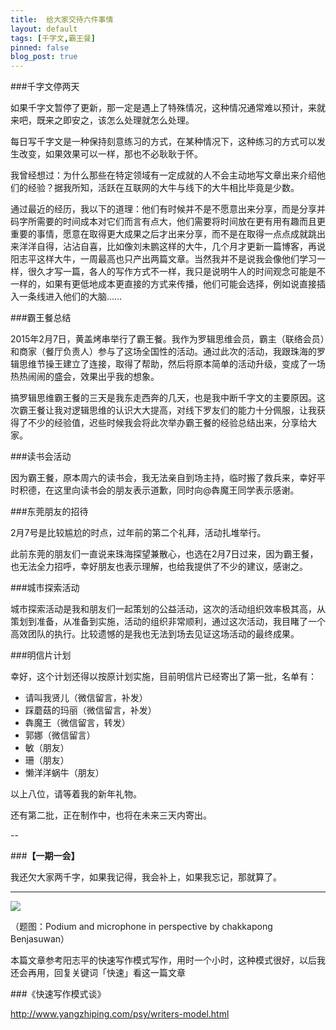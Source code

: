 ```yaml
---
title:  给大家交待六件事情
layout: default
tags: [千字文,霸王餐]
pinned: false
blog_post: true
---
```


###千字文停两天

如果千字文暂停了更新，那一定是遇上了特殊情况，这种情况通常难以预计，来就来吧，既来之即安之，该怎么处理就怎么处理。

每日写千字文是一种保持刻意练习的方式，在某种情况下，这种练习的方式可以发生改变，如果效果可以一样，那也不必耿耿于怀。

我曾经想过：为什么那些在特定领域有一定成就的人不会主动地写文章出来介绍他们的经验？据我所知，活跃在互联网的大牛与线下的大牛相比毕竟是少数。

通过最近的经历，我以下的道理：他们有时候并不是不愿意出来分享，而是分享并码字所需要的时间成本对它们而言有点大，他们需要将时间放在更有用有趣而且更重要的事情，愿意在取得更大成果之后才出来分享，而不是在取得一点点成就跳出来洋洋自得，沾沾自喜，比如像刘未鹏这样的大牛，几个月才更新一篇博客，再说阳志平这样大牛，一周最高也只产出两篇文章。当然我并不是说我会像他们学习一样，很久才写一篇，各人的写作方式不一样，我只是说明牛人的时间观念可能是不一样的，如果有更低地成本更直接的方式来传播，他们可能会选择，例如说直接插入一条线进入他们的大脑……

###霸王餐总结

2015年2月7日，黄盖烤串举行了霸王餐。我作为罗辑思维会员，霸主（联络会员）和商家（餐厅负责人）参与了这场全国性的活动。通过此次的活动，我跟珠海的罗辑思维节操王建立了连接，取得了帮助，然后将原本简单的活动升级，变成了一场热热闹闹的盛会，效果出乎我的想象。

搞罗辑思维霸王餐的三天是我东走西奔的几天，也是我中断千字文的主要原因。这次霸王餐让我对逻辑思维的认识大大提高，对线下罗友们的能力十分佩服，让我获得了不少的经验值，迟些时候我会将此次举办霸王餐的经验总结出来，分享给大家。

###读书会活动

因为霸王餐，原本周六的读书会，我无法亲自到场主持，临时搬了救兵来，幸好平时积德，在这里向读书会的朋友表示道歉，同时向@犇魔王同学表示感谢。

###东莞朋友的招待

2月7号是比较尴尬的时点，过年前的第二个礼拜，活动扎堆举行。

此前东莞的朋友们一直说来珠海探望兼散心，也选在2月7日过来，因为霸王餐，也无法全力招呼，幸好朋友也表示理解，也给我提供了不少的建议，感谢之。

###城市探索活动

城市探索活动是我和朋友们一起策划的公益活动，这次的活动组织效率极其高，从策划到准备，从准备到实施，活动的组织非常顺利，通过这次活动，我目睹了一个高效团队的执行。比较遗憾的是我也无法到场去见证这场活动的最终成果。

###明信片计划

幸好，这个计划还得以按原计划实施，目前明信片已经寄出了第一批，名单有：

- 请叫我贤儿（微信留言，补发）
- 踩蘑菇的玛丽（微信留言，补发）
- 犇魔王（微信留言，转发）
- 郭娜（微信留言）
- 敏（朋友）
- 珊（朋友）
- 懒洋洋蜗牛（朋友）

以上八位，请等着我的新年礼物。

还有第二批，正在制作中，也将在未来三天内寄出。


--

###**【一期一会】**

我还欠大家两千字，如果我记得，我会补上，如果我忘记，那就算了。

----


![](http://7d9mjz.com1.z0.glb.clouddn.com/2014-12-15.jpg)

（题图：Podium and microphone in perspective  by chakkapong Benjasuwan）

本篇文章参考阳志平的快速写作模式写作，用时一个小时，这种模式很好，以后我还会再用，回复关键词「快速」看这一篇文章

###《快速写作模式谈》

http://www.yangzhiping.com/psy/writers-model.html



